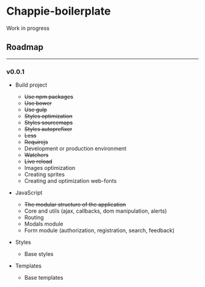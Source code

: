 Chappie-boilerplate
===
Work in progress

## Roadmap
___

### v0.0.1

* Build project
    * ~~Use npm packages~~
    * ~~Use bower~~
    * ~~Use gulp~~
    * ~~Styles optimization~~
    * ~~Styles sourcemaps~~
    * ~~Styles autoprefixer~~
    * ~~Less~~
    * ~~Requirejs~~
    * Development or production environment
    * ~~Watchers~~
    * ~~Live reload~~
    * Images optimization
    * Creating sprites
    * Creating and optimization web-fonts

* JavaScript
    * ~~The modular structure of the application~~
    * Core and utils (ajax, callbacks, dom manipulation, alerts)
    * Routing
    * Modals module
    * Form module (authorization, registration, search, feedback)

* Styles
    * Base styles

* Templates
    * Base templates